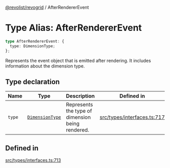 [@revolist/revogrid](README.md) / AfterRendererEvent

# Type Alias: AfterRendererEvent

```ts
type AfterRendererEvent: {
  type: DimensionType;
};
```

Represents the event object that is emitted after rendering.
It includes information about the dimension type.

## Type declaration

| Name | Type | Description | Defined in |
| ------ | ------ | ------ | ------ |
| `type` | [`DimensionType`](TypeAlias.DimensionType.md) | Represents the type of dimension being rendered. | [src/types/interfaces.ts:717](https://github.com/revolist/revogrid/blob/32c6316d328fcc561520e19c2a4b987d1e8a85d2/src/types/interfaces.ts#L717) |

## Defined in

[src/types/interfaces.ts:713](https://github.com/revolist/revogrid/blob/32c6316d328fcc561520e19c2a4b987d1e8a85d2/src/types/interfaces.ts#L713)
